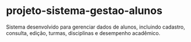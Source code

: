 # projeto-sistema-gestao-alunos
Sistema desenvolvido para gerenciar dados de alunos, incluindo cadastro, consulta, edição, turmas, disciplinas e desempenho acadêmico.

